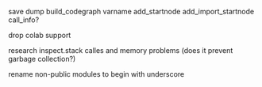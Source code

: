 save
dump
build_codegraph
varname
add_startnode
add_import_startnode
call_info?

drop colab support

research inspect.stack calles and memory problems (does it prevent garbage collection?)

rename non-public modules to begin with underscore
